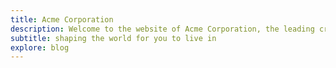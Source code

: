 ```yaml
---
title: Acme Corporation
description: Welcome to the website of Acme Corporation, the leading creator of digital shapes on the planet, providing precise shape creations that are ready to use.
subtitle: shaping the world for you to live in
explore: blog
---
```



